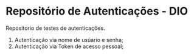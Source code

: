# Repositório de Autenticações - DIO
Repositorio de testes de autenticações.

1. Autenticação via nome de usúario e senha;
2. Autenticação via Token de acesso pessoal;
